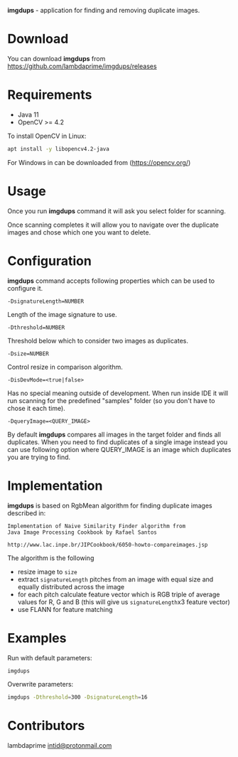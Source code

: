 **imgdups** - application for finding and removing duplicate images.

# Download

You can download **imgdups** from <https://github.com/lambdaprime/imgdups/releases>

# Requirements

- Java 11
- OpenCV >= 4.2

To install OpenCV in Linux:

```bash
apt install -y libopencv4.2-java
```

For Windows in can be downloaded from (https://opencv.org/)

# Usage

Once you run **imgdups** command it will ask you select folder for scanning.

Once scanning completes it will allow you to navigate over the duplicate images and chose which one you want to delete.

# Configuration

**imgdups** command accepts following properties which can be used to configure it.

```
-DsignatureLength=NUMBER
```
Length of the image signature to use.

```
-Dthreshold=NUMBER
```
Threshold below which to consider two images as duplicates.

```
-Dsize=NUMBER
```
Control resize in comparison algorithm.

```
-DisDevMode=<true|false>
```
Has no special meaning outside of development. When run inside IDE it will run scanning for the predefined "samples" folder (so you don't have to chose it each time).

```
-DqueryImage=<QUERY_IMAGE>
```
By default **imgdups** compares all images in the target folder and finds all duplicates. When you need to find duplicates of a single image instead you can use following option where QUERY_IMAGE is an image which duplicates you are trying to find. 

# Implementation

**imgdups** is based on RgbMean algorithm for finding duplicate images described in:

```
Implementation of Naive Similarity Finder algorithm from 
Java Image Processing Cookbook by Rafael Santos

http://www.lac.inpe.br/JIPCookbook/6050-howto-compareimages.jsp
```

The algorithm is the following
- resize image to `size`
- extract `signatureLength` pitches from an image with equal size and equally distributed across the image
- for each pitch calculate feature vector which is RGB triple of average values for R, G and B (this will give us `signatureLength`x3 feature vector)
- use FLANN for feature matching

# Examples

Run with default parameters:

``` bash
imgdups
```

Overwrite parameters:

``` bash
imgdups -Dthreshold=300 -DsignatureLength=16
```

# Contributors

lambdaprime <intid@protonmail.com>
